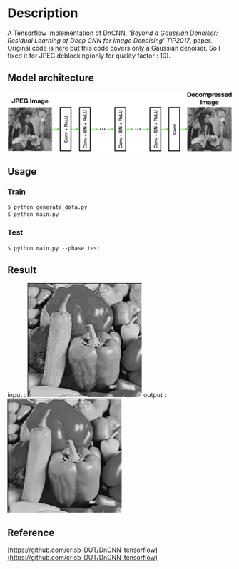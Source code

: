 # Description
A Tensorflow implementation of DnCNN, *'Beyond a Gaussian Denoiser: Residual Learning of Deep CNN for Image Denoising' TIP2017*, paper.
Original code is [here](https://github.com/crisb-DUT/DnCNN-tensorflow) but this code covers only a Gaussian denoiser.
So I fixed it for JPEG deblocking(only for quality factor : 10).








## Model architecture
![Alt text](/git_img/model.png)





## Usage
### Train
```
$ python generate_data.py
$ python main.py
```


### Test
```
$ python main.py --phase test
```




## Result
input : ![Alt text](/git_img/result_noisy.png)
output : ![Alt text](/git_img/result_denoised.png)



## Reference
[https://github.com/crisb-DUT/DnCNN-tensorflow](https://github.com/crisb-DUT/DnCNN-tensorflow)

